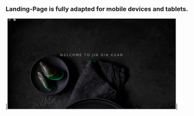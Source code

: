 ### Landing-Page is fully adapted for mobile devices and tablets.


|<img src="https://github.com/melvin-rulit/Landing-Page/blob/master/images/scrinshot.png" width="450">|
